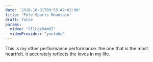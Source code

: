 ```yaml
---
date: '2018-10-01T09:53:42+02:00'
title: 'Pole Sports Mountain'
draft: false
params:
  video: "SllLozDAmOI"
  videoProvider: "youtube"
---
```


This is my other performance performance. the one that is the most heartfelt. it accurately reflects the loves in my life.